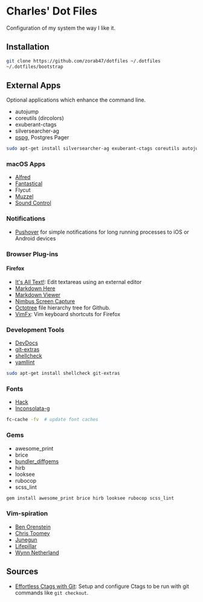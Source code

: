 # Charles' Dot Files

Configuration of my system the way I like it.

## Installation

```sh
git clone https://github.com/zorab47/dotfiles ~/.dotfiles
~/.dotfiles/bootstrap
```

## External Apps

Optional applications which enhance the command line.

- autojump
- coreutils (dircolors)
- exuberant-ctags
- silversearcher-ag
- [pspg][], Postgres Pager

```sh
sudo apt-get install silversearcher-ag exuberant-ctags coreutils autojump
```

### macOS Apps

- [Alfred](https://www.alfredapp.com/)
- [Fantastical](https://flexibits.com/fantastical)
- Flycut
- [Muzzel](https://muzzleapp.com/)
- [Sound Control](https://staticz.com/soundcontrol/)

[pspg]: https://github.com/okbob/pspg

### Notifications

- [Pushover](https://pushover.net) for simple notifications for long running
  processes to iOS or Android devices

### Browser Plug-ins

#### Firefox

- [It's All Text!](https://addons.mozilla.org/en-US/firefox/addon/its-all-text): Edit textareas using an external editor
- [Markdown Here](https://addons.mozilla.org/en-US/firefox/addon/markdown-here)
- [Markdown Viewer](https://addons.mozilla.org/en-US/firefox/addon/markdown-viewer)
- [Nimbus Screen Capture](https://addons.mozilla.org/en-US/firefox/addon/nimbus-Screenshot)
- [Octotree](https://addons.mozilla.org/en-US/firefox/addon/octotree) file hierarchy tree for Github.
- [VimFx](https://addons.mozilla.org/firefox/addon/vimfx): Vim keyboard shortcuts for Firefox

### Development Tools

- [DevDocs](https://devdocs.io/)
- [git-extras](https://github.com/tj/git-extras/blob/master/Commands.md)
- [shellcheck](https://github.com/koalaman/shellcheck)
- [yamllint](https://github.com/adrienverge/yamllint)

```sh
sudo apt-get install shellcheck git-extras
```

### Fonts

- [Hack](https://github.com/chrissimpkins/hack)
- [Inconsolata-g](http://leonardo-m.livejournal.com/77079.html)

```bash
fc-cache -fv  # update font caches
```

### Gems

- awesome_print
- brice
- [bundler_diffgems](https://github.com/sinsoku/bundler_diffgems)
- hirb
- looksee
- rubocop
- scss_lint

```sh
gem install awesome_print brice hirb looksee rubocop scss_lint
```

### Vim-spiration

- [Ben Orenstein](https://github.com/r00k/dotfiles)
- [Chris Toomey](https://github.com/christoomey/dotfiles)
- [Junegun](https://github.com/junegunn/dotfiles)
- [Lifepillar](https://github.com/lifepillar/vimrc)
- [Wynn Netherland](https://github.com/pengwynn/dotfiles)

## Sources

- [Effortless Ctags with Git][]: Setup and configure Ctags to be run with
  git commands like `git checkout`.

[Effortless Ctags with Git]: http://tbaggery.com/2011/08/08/effortless-ctags-with-git.html
